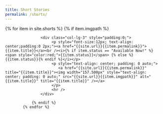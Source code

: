 ```yaml
---
title: Short Stories
permalink: /shorts/
---
```


<div class="container-fluid">
	<div class="row">
		{% for item in site.shorts %}
				{% if item.imgpath %}
					
					<div class="col-lg-3" style="padding:0;">
						 <p style="font-size:12px; text-align: center;padding:0 2px;"><a href="{{site.url}}{{item.permalink}}">{{item.title}}</a><br /><i>{% if item.status == "Available Now!" %} <span style="color:red;">{{item.status}}</span> {% else %}{{item.status}}{% endif %}</i></p>
						 <p style="text-align: center; padding: 0 auto;">
						 	<a href="{{site.url}}{{item.permalink}}" title="{{item.title}}"><img width="157.500px" style="text-align: center; padding: 0 auto;" src="{{site.url}}{{item.imgpath}}" alt="{{item.title}}" title="{{item.title}}" /></a>
						 </p>
						 <hr />
					</div>
					 
				{% endif %}
			{% endfor %}
</div>
</div>